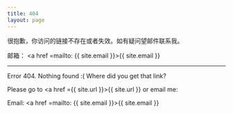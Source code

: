 ```yaml
---
title: 404
layout: page
---
```


很抱歉，你访问的链接不存在或者失效。如有疑问望邮件联系我。

邮箱： <a href =mailto: {{ site.email }}>{{ site.email }}<a/>

----
Error 404. Nothing found :( Where did you get that link? 

Please go to <a href ={{ site.url }}>{{ site.url }}<a/> or email me:

Email: <a href =mailto: {{ site.email }}>{{ site.email }}<a/>

